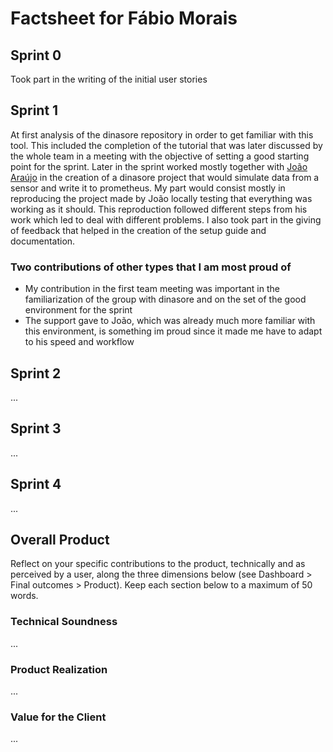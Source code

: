 # Factsheet for Fábio Morais

## Sprint 0

 Took part in the writing of the initial user stories 



## Sprint 1

At first analysis of the dinasore repository in order to get familiar with this tool. This included the completion of the tutorial that was later discussed by the whole team in a meeting with the objective of setting a good starting point for the sprint.
Later in the sprint worked mostly together with [João Araújo](../team1/joao_araujo.md) in the creation of a dinasore project that would simulate data from a sensor and write it to prometheus. My part would consist mostly in reproducing the project made by João locally testing that everything was working as it should. This reproduction followed different steps from his work which led to deal with different problems. I also took part in the giving of feedback that helped in the creation of the setup guide and documentation. 


### Two contributions of other types that I am most proud of

- My contribution in the first team meeting was important in the familiarization of the group with dinasore and on the set of the good environment for the sprint
- The support gave to João, which was already much more familiar with this environment, is something im proud since it made me have to adapt to his speed and workflow
 
## Sprint 2

...


## Sprint 3

...


## Sprint 4

...


## Overall Product

Reflect on your specific contributions to the product, technically and as perceived by a user, along the three dimensions below (see Dashboard > Final outcomes > Product). Keep each section below to a maximum of 50 words.


### Technical Soundness

...


### Product Realization

...


### Value for the Client

...
